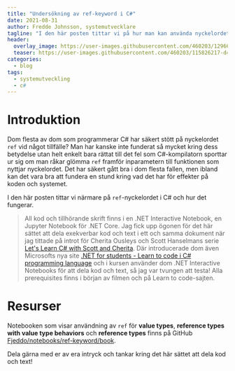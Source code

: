 ```yaml
---
title: "Undersökning av ref-keyword i C#"
date: 2021-08-31
author: Fredde Johnsson, systemutvecklare
tagline: "I den här posten tittar vi på hur man kan använda nyckelordet ref i C# och vad det har för effekter på funktioners parametrar. Text och kod finns i form av en .NET Interactive/Jupyter Notebook."
header:
  overlay_image: https://user-images.githubusercontent.com/460203/129669260-65dc36a5-2f02-444e-b1d2-36065504a8ce.jpg
  teaser: https://user-images.githubusercontent.com/460203/115826217-d4b21180-a40a-11eb-894a-e3e367bbe140.png
categories:
  - blog
tags:
  - systemutveckling
  - c#
---
```

# Introduktion
Dom flesta av dom som programmerar C# har säkert stött på nyckelordet `ref` vid något tillfälle? Man har kanske inte funderat så mycket kring dess betydelse utan helt enkelt bara rättat till det fel som C#-kompilatorn sporttar ur sig om man råkar glömma `ref` framför inparametern till funktionen som nyttjar nyckelordet. Det har säkert gått bra i dom flesta fallen, men ibland kan det vara bra att fundera en stund kring vad det har för effekter på koden och systemet. 

I den här posten tittar vi närmare på `ref`-nyckelordet i C# och hur det fungerar.

> All kod och tillhörande skrift finns i en .NET Interactive Notebook, en Jupyter Notebook för .NET Core. Jag fick upp ögonen för det här sättet att dela exekverbar kod och text i ett och samma dokument när jag tittade på introt för Cherita Ousleys och Scott Hanselmans serie [Let's Learn C# with Scott and Cherita](https://channel9.msdn.com/Shows/Reactor/Lets-Learn-C-with-Scott-and-Cherita-at-the-Microsoft-Reactor-Part-1). Där introducerade dom även Microsofts nya site [.NET for students - Learn to code i C# programming language](https://dotnet.microsoft.com/learntocode) och i kursen använder dom .NET Interactive Notebooks för att dela kod och text, så jag var tvungen att testa! Alla prerequisites finns i början av filmen och på Learn to code-sajten.

# Resurser
Notebooken som visar användning av `ref` för **value types**, **reference types with value type behaviors** och **reference types** finns på GitHub [Fjeddo/notebooks/ref-keyword/book](https://github.com/Fjeddo/notebooks/tree/main/ref-keyword/book.ipynb). 

Dela gärna med er av era intryck och tankar kring det här sättet att dela kod och text!
